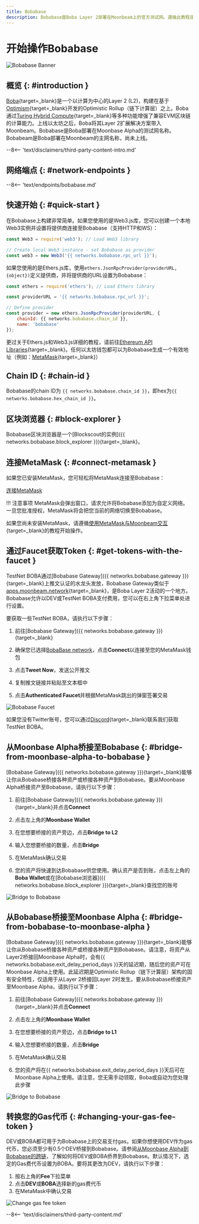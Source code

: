 ```yaml
---
title: Bobabase
description: Bobabase是Boba Layer 2部署在Moonbeam上的官方测试网。遵循此教程连接Bobabase。
---
```


# 开始操作Bobabase

![Bobabase Banner](/images/builders/get-started/networks/bobabase/bobabase-banner.png)

## 概览 {: #introduction }

[Boba](https://boba.network/){target=_blank}是一个以计算为中心的Layer 2 (L2)，构建在基于[Optimism](https://www.optimism.io/){target=_blank}开发的Optimistic Rollup（链下计算层）之上。Boba通过[Turing Hybrid Compute](https://docs.boba.network/turing/turing){target=_blank}等多种功能增强了兼容EVM区块链的计算能力。上线以太坊之后，Boba将其Layer 2扩展解决方案带入Moonbeam。Bobabase是Boba部署在Moonbase Alpha的测试网名称。Bobabeam是Boba部署在Moonbeam的主网名称，尚未上线。

--8<-- 'text/disclaimers/third-party-content-intro.md'

## 网络端点 {: #network-endpoints }

--8<-- 'text/endpoints/bobabase.md'

## 快速开始 {: #quick-start }

在Bobabase上构建非常简单。如果您使用的是Web3.js库，您可以创建一个本地Web3实例并设置将提供商连接至Bobabase（支持HTTP和WS）：

```js
const Web3 = require('web3'); // Load Web3 library

// Create local Web3 instance - set Bobabase as provider
const web3 = new Web3('{{ networks.bobabase.rpc_url }}');
```

如果您使用的是Ethers.js库，使用`ethers.JsonRpcProvider(providerURL, {object})`定义提供商，并将提供商的URL设置为Bobabase：

```js
const ethers = require('ethers'); // Load Ethers library

const providerURL = '{{ networks.bobabase.rpc_url }}';

// Define provider
const provider = new ethers.JsonRpcProvider(providerURL, {
    chainId: {{ networks.bobabase.chain_id }},
    name: 'bobabase'
});
```

更过关于Ethers.js和Web3.js详细的教程，请前往[Ethereum API Libraries](/builders/build/eth-api/libraries/){target=_blank}。任何以太坊钱包都可以为Bobabase生成一个有效地址（例如：[MetaMask](https://metamask.io/){target=_blank}）

## Chain ID {: #chain-id } 

Bobabase的chain ID为 `{{ networks.bobabase.chain_id }}`，即hex为`{{ networks.bobabase.hex_chain_id }}`。

## 区块浏览器 {: #block-explorer }

Bobabase区块浏览器是一个[Blockscout的实例]({{ networks.bobabase.block_explorer }}){target=_blank}。


## 连接MetaMask  {: #connect-metamask }

如果您已安装MetaMask，您可轻松将MetaMask连接至Bobabase：

<div class="button-wrapper">
    <a href="#" class="md-button connectMetaMask" value="bobabase">连接MetaMask</a>
</div>

!!! 注意事项
    MetaMask会弹出窗口，请求允许将Bobabase添加为自定义网络。一旦您批准授权，MetaMask将会把您当前的网络切换至Bobabase。

如果您尚未安装MetaMask，请遵循[使用MetaMask与Moonbeam交互](/tokens/connect/metamask/){target=_blank}的教程开始操作。

## 通过Faucet获取Token {: #get-tokens-with-the-faucet }

TestNet BOBA通过[Bobabase Gateway]({{ networks.bobabase.gateway }}){target=_blank}上推文认证的水龙头发放，Bobabase Gateway类似于[apps.moonbeam.network](https://apps.moonbeam.network/){target=_blank}，是Boba Layer 2活动的一个地方。Bobabase允许以DEV或TestNet BOBA支付费用，您可以在右上角下拉菜单处进行设置。

要获取一些TestNet BOBA，请执行以下步骤：

1. 前往[Bobabase Gateway]({{ networks.bobabase.gateway }}){target=_blank}

2. 确保您已选择[BobaBase network](#connect-metamask)，点击**Connect**以连接至您的MetaMask钱包

3. 点击**Tweet Now**，发送公开推文

4. 复制推文链接并粘贴至文本框中

5. 点击**Authenticated Faucet**并根据MetaMask跳出的弹窗签署交易

![Bobabase Faucet](/images/builders/get-started/networks/bobabase/bobabase-1.png)

如果您没有Twitter账号，您可以通过[Discord](https://discord.gg/PfpUATX){target=_blank}联系我们获取TestNet BOBA。

## 从Moonbase Alpha桥接至Bobabase {: #bridge-from-moonbase-alpha-to-bobabase }

[Bobabase Gateway]({{ networks.bobabase.gateway }}){target=_blank}能够让你从Bobabase桥接各种资产或桥接各种资产到Bobabase。要从Moonbase Alpha桥接资产至Bobabase，请执行以下步骤：

1. 前往[Bobabase Gateway]({{ networks.bobabase.gateway }}){target=_blank}并点击**Connect**

2. 点击左上角的**Moonbase Wallet**

3. 在您想要桥接的资产旁边，点击**Bridge to L2**

4. 输入您想要桥接的数量，点击**Bridge**

5. 在MetaMask确认交易

6. 您的资产将快速到达Bobabase供您使用。确认资产是否到账，点击左上角的**Boba Wallet**或在[Bobabase浏览器]({{ networks.bobabase.block_explorer }}){target=_blank}查找您的账号

![Bridge to Bobabase](/images/builders/get-started/networks/bobabase/bobabase-2.png)

## 从Bobabase桥接至Moonbase Alpha {: #bridge-from-bobabase-to-moonbase-alpha }

[Bobabase Gateway]({{ networks.bobabase.gateway }}){target=_blank}能够让你从Bobabase桥接各种资产或桥接各种资产到Bobabase。请注意，将资产从Layer2桥接回Moonbase Alpha时，会有{{ networks.bobabase.exit_delay_period_days }}天的延迟期，随后您的资产可在Moonbase Alpha上使用。此延迟期是Optimistic Rollup（链下计算层）架构的固有安全特性，仅适用于从Layer 2桥接回Layer 2时发生。要从Bobabase桥接资产至Moonbase Alpha，请执行以下步骤：

1. 前往[Bobabase Gateway]({{ networks.bobabase.gateway }}){target=_blank}并点击**Connect**

2. 点击左上角的**Moonbase Wallet**

3. 在您想要桥接的资产旁边，点击**Bridge to L1**

4. 输入您想要桥接的数量，点击**Bridge**

5. 在MetaMask确认交易

6. 您的资产将在{{ networks.bobabase.exit_delay_period_days }}天后可在Moonbase Alpha上使用。请注意，您无需手动领取，Boba或自动为您处理此步骤

![Bridge to Bobabase](/images/builders/get-started/networks/bobabase/bobabase-3.png)

## 转换您的Gas代币 {: #changing-your-gas-fee-token }

DEV或BOBA都可用于为Bobabase上的交易支付gas。如果你想使用DEV作为gas代币，您必须至少有0.5个DEV桥接到Bobabase。请参阅[从Moonbase Alpha到 Bobabase的跨链](#bridge-from-moonbase-alpha-to-bobabase)，了解如何将DEV或BOBA侨界到Bobabase。默认情况下，选定的Gas费代币设置为BOBA。要将其更改为DEV，请执行以下步骤：

1. 按右上角的**Fee**下拉菜单
2. 点击**DEV**或**BOBA**选择新的gas费代币
3. 在MetaMask中确认交易

![Change gas fee token](/images/builders/get-started/networks/bobabase/bobabase-4.png)

--8<-- 'text/disclaimers/third-party-content.md'